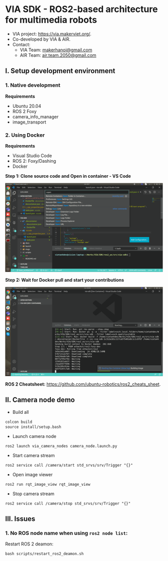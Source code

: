 # VIA SDK - ROS2-based architecture for multimedia robots

- VIA project: <https://via.makerviet.org/>.
- Co-developed by VIA & AIR.
- Contact:
    + VIA Team: makerhanoi@gmail.com
    + AIR Team: air.team.2050@gmail.com

## I. Setup development environment

### 1. Native development

**Requirements**

- Ubuntu 20.04
- ROS 2 Foxy
- camera_info_manager
- image_transport

### 2. Using Docker

**Requirements**

- Visual Studio Code
- ROS 2: Foxy/Dashing
- Docker

**Step 1: Clone source code and Open in container - VS Code**

![Open In Container](docs/images/open_in_container.png)

**Step 2: Wait for Docker pull and start your contributions**

![](docs/images/docker_pull_vscode.png)

**ROS 2 Cheatsheet:** <https://github.com/ubuntu-robotics/ros2_cheats_sheet>.

## II. Camera node demo

- Build all

```
colcon build
source install/setup.bash
```

- Launch camera node

```
ros2 launch via_camera_nodes camera_node.launch.py
```

- Start camera stream

```
ros2 service call /camera/start std_srvs/srv/Trigger "{}"
```

- Open image viewer

```
ros2 run rqt_image_view rqt_image_view
```

- Stop camera stream

```
ros2 service call /camera/stop std_srvs/srv/Trigger "{}"
```

## III. Issues

### 1. No ROS node name when using `ros2 node list`:

Restart ROS 2 deamon:

```
bash scripts/restart_ros2_deamon.sh
```
